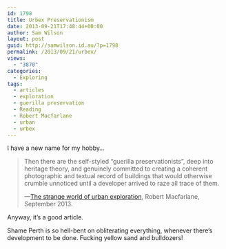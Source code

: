 ```yaml
---
id: 1798
title: Urbex Preservationism
date: 2013-09-21T17:48:44+00:00
author: Sam Wilson
layout: post
guid: http://samwilson.id.au/?p=1798
permalink: /2013/09/21/urbex/
views:
  - "3870"
categories:
  - Exploring
tags:
  - articles
  - exploration
  - guerilla preservation
  - Reading
  - Robert Macfarlane
  - urban
  - urbex
---
```

I have a new name for my hobby&#8230;

<blockquote cite="http://www.theguardian.com/books/2013/sep/20/urban-exploration-robert-macfarlane-bradley-garrett">
  <p>
    Then there are the self-styled &#8220;guerilla preservationists&#8221;, deep into heritage theory, and genuinely committed to creating a coherent photographic and textual record of buildings that would otherwise crumble unnoticed until a developer arrived to raze all trace of them.
  </p>
  
  <p>
    —<a href="http://www.theguardian.com/books/2013/sep/20/urban-exploration-robert-macfarlane-bradley-garrett">The strange world of urban exploration</a>, Robert Macfarlane, September 2013.
  </p>
</blockquote>

Anyway, it&#8217;s a good article.

Shame Perth is so hell-bent on obliterating everything, whenever there&#8217;s development to be done. Fucking yellow sand and bulldozers!